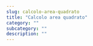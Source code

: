 ```yaml
---
slug: calcolo-area-quadrato
title: "Calcolo area quadrato"
category: ""
subcategory: ""
description: ""
---
```


